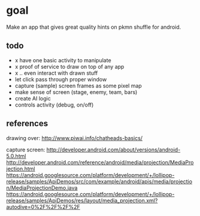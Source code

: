 # goal

Make an app that gives great quality hints on pkmn shuffle for android.

## todo

- x have one basic activity to manipulate
- x proof of service to draw on top of any app
- x .. even interact with drawn stuff
- let click pass through proper window
- capture (sample) screen frames as some pixel map
- make sense of screen (stage, enemy, team, bars)
- create AI logic
- controls activity (debug, on/off)


## references

drawing over:
http://www.piwai.info/chatheads-basics/

capture screen:
http://developer.android.com/about/versions/android-5.0.html
http://developer.android.com/reference/android/media/projection/MediaProjection.html
https://android.googlesource.com/platform/development/+/lollipop-release/samples/ApiDemos/src/com/example/android/apis/media/projection/MediaProjectionDemo.java
https://android.googlesource.com/platform/development/+/lollipop-release/samples/ApiDemos/res/layout/media_projection.xml?autodive=0%2F%2F%2F%2F

